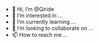 - 👋 Hi, I’m @Qiride
- 👀 I’m interested in ...
- 🌱 I’m currently learning ...
- 💞️ I’m looking to collaborate on ...
- 📫 How to reach me ...

<!---
Qiride/Qiride is a ✨ special ✨ repository because its `README.md` (this file) appears on your GitHub profile.
You can click the Preview link to take a look at your changes.
--->
